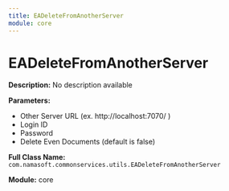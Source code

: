 ```yaml
---
title: EADeleteFromAnotherServer
module: core
---
```


# EADeleteFromAnotherServer

**Description:** No description available

**Parameters:**
- Other Server URL (ex. http://localhost:7070/ )
- Login ID
- Password
- Delete Even Documents (default is false)

**Full Class Name:** `com.namasoft.commonservices.utils.EADeleteFromAnotherServer`

**Module:** core

